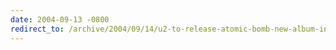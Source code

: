 ```yaml
---
date: 2004-09-13 -0800
redirect_to: /archive/2004/09/14/u2-to-release-atomic-bomb-new-album-in-november-reuters.aspx/
---
```

